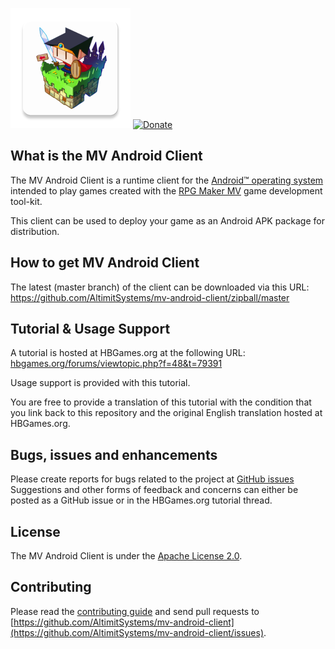 ![Game.apk](app/src/main/res/mipmap-xxxhdpi/app_icon.png)
[![Donate](https://img.shields.io/badge/Donate-PayPal-green.svg)](https://www.paypal.com/cgi-bin/webscr?cmd=_s-xclick&hosted_button_id=H55F9KTF8JWBS)

## What is the MV Android Client

The MV Android Client is a runtime client for the [Android&trade; operating system](https://www.android.com) intended to play games created with the [RPG Maker MV](http://www.rpgmakerweb.com) game development tool-kit.

This client can be used to deploy your game as an Android APK package for distribution.

## How to get MV Android Client

The latest (master branch) of the client can be downloaded via this URL:
https://github.com/AltimitSystems/mv-android-client/zipball/master

## Tutorial & Usage Support

A tutorial is hosted at HBGames.org at the following URL:
[hbgames.org/forums/viewtopic.php?f=48&t=79391](http://www.hbgames.org/forums/viewtopic.php?f=48&t=79391)

Usage support is provided with this tutorial.

You are free to provide a translation of this tutorial with the condition that you link back to this repository and the original English translation hosted at HBGames.org.

## Bugs, issues and enhancements

Please create reports for bugs related to the project at [GitHub issues](https://github.com/AltimitSystems/mv-android-client/issues)
Suggestions and other forms of feedback and concerns can either be posted as a GitHub issue or in the HBGames.org tutorial thread.

## License

The MV Android Client is under the [Apache License 2.0](https://github.com/AltimitSystems/mv-android-client/blob/master/LICENSE).

## Contributing

Please read the [contributing guide](https://github.com/AltimitSystems/mv-android-client/blob/master/CONTRIBUTING.md) and send pull requests to [https://github.com/AltimitSystems/mv-android-client](https://github.com/AltimitSystems/mv-android-client/issues).
